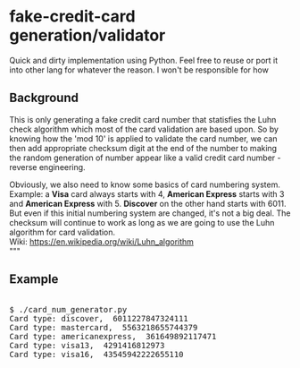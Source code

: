 # fake-credit-card generation/validator

Quick and dirty implementation using Python. Feel free to reuse or port it into other lang for whatever the reason. I won't be responsible for how 

## Background
This is only generating a fake credit card number that statisfies the Luhn check algorithm which most of the card validation are based upon. So by knowing how the 'mod 10' is applied to validate the card number, we can then add appropriate checksum digit at the end of the number to making the random generation of number appear like a valid credit card number - reverse engineering.

Obviously, we also need to know some basics of card numbering system.
Example: a **Visa** card always starts with 4, **American Express** starts with 3 and **American Express** with 5. **Discover** on the other hand starts with 6011. But even if this initial numbering system are changed, it's not a big deal. The checksum will continue to work as long as we are going to use the Luhn algorithm for card validation.
<br>Wiki: https://en.wikipedia.org/wiki/Luhn_algorithm
<br>
"""

## Example
<pre>

$ ./card_num_generator.py 
Card type: discover,  6011227847324111
Card type: mastercard,  5563218655744379
Card type: americanexpress,  361649892117471
Card type: visa13,  4291416812973
Card type: visa16,  43545942222655110

</pre>

